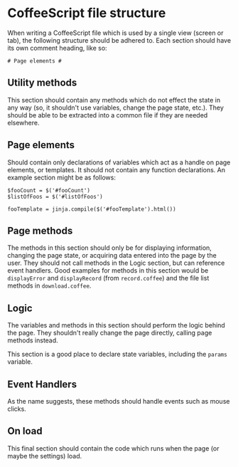 CoffeeScript file structure
===========================

When writing a CoffeeScript file which is used by a single view (screen or tab), the following structure should be adhered to. Each section should have its own comment heading, like so:

	# Page elements #

Utility methods
---------------

This section should contain any methods which do not effect the state in any way (so, it shouldn't use variables, change the page state, etc.). They should be able to be extracted into a common file if they are needed elsewhere.

Page elements
-------------

Should contain only declarations of variables which act as a handle on page elements, or templates. It should not contain any function declarations. An example section might be as follows:

	$fooCount = $('#fooCount')
	$listOfFoos = $('#listOfFoos')

	fooTemplate = jinja.compile($('#fooTemplate').html())

Page methods
------------

The methods in this section should only be for displaying information, changing the page state, or acquiring data entered into the page by the user. They should not call methods in the Logic section, but can reference event handlers. Good examples for methods in this section would be `displayError` and `displayRecord` (from `record.coffee`) and the file list methods in `download.coffee`.

Logic
-----

The variables and methods in this section should perform the logic behind the page. They shouldn't really change the page directly, calling page methods instead. 

This section is a good place to declare state variables, including the `params` variable.

Event Handlers
--------------

As the name suggests, these methods should handle events such as mouse clicks.

On load
-------

This final section should contain the code which runs when the page (or maybe the settings) load.
